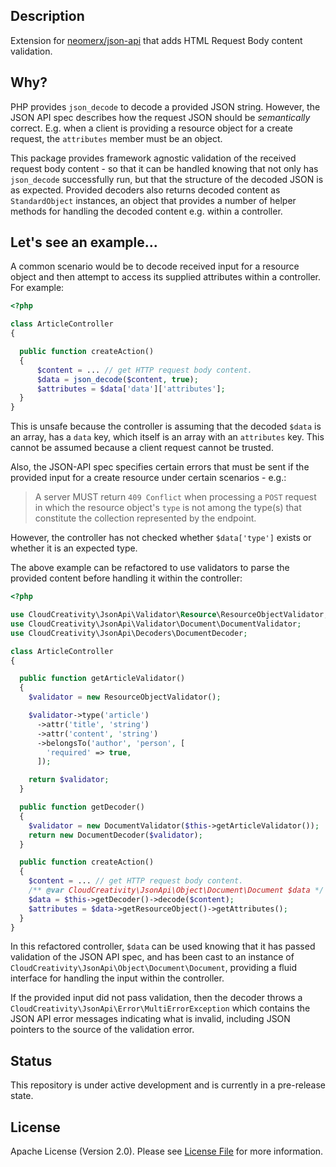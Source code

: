 ## Description

Extension for [neomerx/json-api](https://github.com/neomerx/json-api) that adds HTML Request Body content validation.

## Why?

PHP provides `json_decode` to decode a provided JSON string. However, the JSON API spec describes how the request
JSON should be *semantically* correct. E.g. when a client is providing a resource object for a create request, the
`attributes` member must be an object.

This package provides framework agnostic validation of the received request body content - so that it can be handled
knowing that not only has `json_decode` successfully run, but that the structure of the decoded JSON is as expected.
Provided decoders also returns decoded content as `StandardObject` instances, an object that provides a number of
helper methods for handling the decoded content e.g. within a controller.

## Let's see an example...

A common scenario would be to decode received input for a resource object and then attempt to access its supplied
attributes within a controller. For example:

``` php
<?php

class ArticleController
{

  public function createAction()
  {
      $content = ... // get HTTP request body content.
      $data = json_decode($content, true);
      $attributes = $data['data']['attributes'];
  }
}
```

This is unsafe because the controller is assuming that the decoded `$data` is an array, has a `data` key, which
itself is an array with an `attributes` key.  This cannot be assumed because a client request cannot be trusted.

Also, the JSON-API spec specifies certain errors that must be sent if the provided input for a create resource under
certain scenarios - e.g.:

> A server MUST return `409 Conflict` when processing a `POST` request in which the resource object's `type` is not among
the type(s) that constitute the collection represented by the endpoint.

However, the controller has not checked whether `$data['type']` exists or whether it is an expected type.

The above example can be refactored to use validators to parse the provided content before handling it within the
controller:

``` php
<?php

use CloudCreativity\JsonApi\Validator\Resource\ResourceObjectValidator;
use CloudCreativity\JsonApi\Validator\Document\DocumentValidator;
use CloudCreativity\JsonApi\Decoders\DocumentDecoder;

class ArticleController
{

  public function getArticleValidator()
  {
    $validator = new ResourceObjectValidator();

    $validator->type('article')
      ->attr('title', 'string')
      ->attr('content', 'string')
      ->belongsTo('author', 'person', [
        'required' => true,
      ]);

    return $validator;
  }

  public function getDecoder()
  {
    $validator = new DocumentValidator($this->getArticleValidator());
    return new DocumentDecoder($validator);
  }

  public function createAction()
  {
    $content = ... // get HTTP request body content.
    /** @var CloudCreativity\JsonApi\Object\Document\Document $data */
    $data = $this->getDecoder()->decode($content);
    $attributes = $data->getResourceObject()->getAttributes();
  }
}

```

In this refactored controller, `$data` can be used knowing that it has passed validation of the JSON API spec, and has
been cast to an instance of `CloudCreativity\JsonApi\Object\Document\Document`, providing a fluid interface for
handling the input within the controller.

If the provided input did not pass validation, then the decoder throws a
`CloudCreativity\JsonApi\Error\MultiErrorException` which contains the JSON API error messages indicating what is
invalid, including JSON pointers to the source of the validation error.

## Status

This repository is under active development and is currently in a pre-release state.

## License

Apache License (Version 2.0). Please see [License File](LICENSE) for more information.
